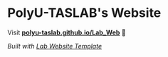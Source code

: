 
# PolyU-TASLAB's Website

Visit **[polyu-taslab.github.io/Lab_Web](https://polyu-taslab.github.io/Lab_Web)** 🚀

_Built with [Lab Website Template](https://greene-lab.gitbook.io/lab-website-template-docs)_
